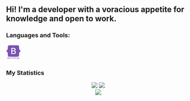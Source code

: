 ## Hi! I'm a developer with a voracious appetite for knowledge and open to work.



<h3 align="left">Languages and Tools:</h3>
<p align="left">
      <a href="https://getbootstrap.com" target="_blank" rel="noreferrer">
    <img src="https://raw.githubusercontent.com/devicons/devicon/master/icons/bootstrap/bootstrap-plain-wordmark.svg"
      alt="bootstrap" width="40" height="40" /> </a> </p>


### My Statistics

<div align="center">
 <img width="45%" class="img" src="https://github-readme-stats.vercel.app/api?username=Brujitari&theme=react&show_icons=true&hide_border=true&count_private=true" />
 <img width="45%" class="img" src="https://github-readme-streak-stats.herokuapp.com/?user=Brujitari&theme=react&hide_border=true" />
 <br>
  <img width="50%" class="img" src="https://github-readme-stats.vercel.app/api/top-langs/?username=Brujitari&theme=react&show_icons=true&hide_border=true&layout=compact" />
</div>


<!--
**Brujitari/Brujitari** is a ✨ _special_ ✨ repository because its `README.md` (this file) appears on your GitHub profile.

Here are some ideas to get you started:

- 🔭 I’m currently working on ...
- 🌱 I’m currently learning ...
- 👯 I’m looking to collaborate on ...
- 🤔 I’m looking for help with ...
- 💬 Ask me about ...
- 📫 How to reach me: ...
- 😄 Pronouns: ...
- ⚡ Fun fact: ...
-->
